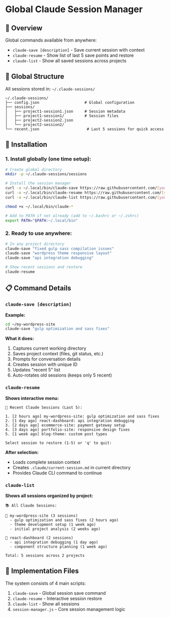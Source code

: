 # Global Claude Session Manager

## 🎯 Overview

Global commands available from anywhere:
- `claude-save [description]` - Save current session with context
- `claude-resume` - Show list of last 5 save points and restore
- `claude-list` - Show all saved sessions across projects

## 📁 Global Structure

All sessions stored in: `~/.claude-sessions/`

```
~/.claude-sessions/
├── config.json                    # Global configuration
├── sessions/
│   ├── project1-session1.json     # Session metadata
│   ├── project1-session1/         # Session files
│   ├── project2-session2.json
│   └── project2-session2/
└── recent.json                     # Last 5 sessions for quick access
```

## 🚀 Installation

### 1. Install globally (one time setup):

```bash
# Create global directory
mkdir -p ~/.claude-sessions/sessions

# Install the session manager
curl -o ~/.local/bin/claude-save https://raw.githubusercontent.com/[your-repo]/claude-save
curl -o ~/.local/bin/claude-resume https://raw.githubusercontent.com/[your-repo]/claude-resume
curl -o ~/.local/bin/claude-list https://raw.githubusercontent.com/[your-repo]/claude-list

chmod +x ~/.local/bin/claude-*

# Add to PATH if not already (add to ~/.bashrc or ~/.zshrc)
export PATH="$PATH:~/.local/bin"
```

### 2. Ready to use anywhere:

```bash
# In any project directory
claude-save "fixed gulp sass compilation issues"
claude-save "wordpress theme responsive layout"
claude-save "api integration debugging"

# Show recent sessions and restore
claude-resume
```

## 📋 Command Details

### `claude-save [description]`

**Example:**
```bash
cd ~/my-wordpress-site
claude-save "gulp optimization and sass fixes"
```

**What it does:**
1. Captures current working directory
2. Saves project context (files, git status, etc.)
3. Prompts for conversation details
4. Creates session with unique ID
5. Updates "recent 5" list
6. Auto-rotates old sessions (keeps only 5 recent)

### `claude-resume`

**Shows interactive menu:**
```
🔄 Recent Claude Sessions (Last 5):

1. [2 hours ago] my-wordpress-site: gulp optimization and sass fixes
2. [1 day ago] react-dashboard: api integration debugging  
3. [2 days ago] ecommerce-site: payment gateway setup
4. [3 days ago] portfolio-site: responsive design fixes
5. [1 week ago] blog-theme: custom post types

Select session to restore (1-5) or 'q' to quit:
```

**After selection:**
- Loads complete session context
- Creates `.claude/current-session.md` in current directory
- Provides Claude CLI command to continue

### `claude-list`

**Shows all sessions organized by project:**
```
📚 All Claude Sessions:

📁 my-wordpress-site (3 sessions)
  - gulp optimization and sass fixes (2 hours ago)
  - theme development setup (1 week ago)
  - initial project analysis (2 weeks ago)

📁 react-dashboard (2 sessions)  
  - api integration debugging (1 day ago)
  - component structure planning (1 week ago)

Total: 5 sessions across 2 projects
```

## 🔧 Implementation Files

The system consists of 4 main scripts:
1. `claude-save` - Global session save command
2. `claude-resume` - Interactive session restore
3. `claude-list` - Show all sessions
4. `session-manager.js` - Core session management logic
